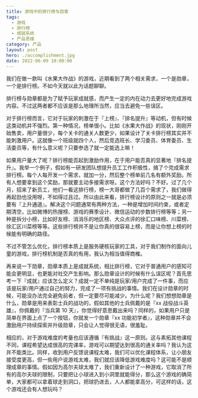 ```yaml
---
title: 游戏中的排行榜与勋章
tags:
  - 游戏
  - 排行榜
  - 成就系统
  - 产品思维
category: 产品
layout: post
hero: ./accomplishment.jpg
date: 2022-06-09 10:00:00
---
```


我们在做一款叫《水果大作战》的游戏，近期看到了两个相关需求，一个是勋章，一个是排行榜。不如今天就以此为话题聊聊。

排行榜与勋章都是为了赋予玩家成就感，而产生一定的内在动力去更好地完成游戏内容。不过这两者都不应该是那么地理所当然，应当去避免一些误区。

对于排行榜而言，它对于玩家的刺激在于『上榜』、『排名提升』等动机，但有时候这类动机并不强烈。第一种情况，榜单很小。比如《水果大作战》的现状，刚刚开始售卖，用户量很少，每个关卡的通关人数更少，如果设计了关卡排行榜其实并不能刺激用户。这就像一个班级就四个人，然后竞选班长、学习委员、体育委员、生活委员等，有什么意义呢？只要参选了就一定能选上嘛！

如果用户量大了呢？排行榜能否起到激励作用，在于用户能否真的显著地『排名提升』。我举一个例子，假如有一研发团队想提升员工工作积极性，搞了个完成需求排行榜。每个人每开发一个需求，就加一分，然后整个榜单前几名有额外奖励。所有人想要拿到这个奖励，那就要主动多接需求呀。这个方法好吗？不好。过了几个月，招来了新员工，他们一看这排行榜，榜一大哥都做了几百个需求了，我们做得再起劲也没用呀，不如得过且过。所以由此来看，排行榜设计的原则之一就是必须要有『上升通道』。解决这个问题通常有两种方法，一种是增加时间约束，或者定期清空，比如微博的热搜榜、游戏的赛季设计、微信运动的步数排行榜等等；另一种是拆分小榜，比如好友榜、消消乐的地区榜、大众点评的徐汇口味榜、川菜榜、徐汇区川菜榜等等。这些排行榜并不是让你真的很容易上榜，而是让你想上榜的时候能有明确的路径。

不过不管怎么优化，排行榜本质上是服务硬核玩家的工具，对于我们制作的面向儿童的游戏，排行榜机制是否真的有用，我认为相当值得商榷。

再来说一下勋章，勋章本质上是成就系统，相比排行榜，它对于普通用户的感知可能会更明显，也更能对社交产生影响。那么勋章设计的时候有什么误区呢？首先思考一下『成就』应该怎么定义？成就一定不单纯是玩家/用户完成了一件事，而应该是玩家/用户通过自己的努力，完成了一项有挑战的事情。我们在设计勋章的时候，可能没办法完全避免前者，但一定要尽可能减少。为什么呢？我们想想勋章是什么，勋章是用来表彰士兵的战功的，假如其他的士兵佩戴的是『xx 战役战斗英雄』，你佩戴的『当兵第 10 天』，你觉得好意思戴出来吗？同样的，如果用户只是简单在界面上点了一个按钮，你就发一个勋章『xx 功能初学者』，这种勋章并不会激励用户持续探索并升级勋章，只会让人觉得很无语，很羞耻。

相应的，对于游戏难度的考量也应该遵循『有挑战』这一原则。这与素拓其他课程不同，课程希望达成很高的完课率，游戏可以期望达到很高的通关率吗？我认为这并不能类比。同样，收到用户反馈说课程太难，我们可以优化课程体系，让小朋友接受度更高，但一些用户说游戏太难，我们就应该降低游戏难度吗？这可能不是顺理成章的事情。假如因为高尔夫球太难了，我们重新设计了一种游戏，它取消了所有的高尔夫球的限制，只要把让小球进入到小洞里就能得分，那么这个游戏的确简单，大家都可以拿着球走到洞口，把球扔进去，人人都能拿高分，可这样的话，这个游戏还会有人想玩吗？
